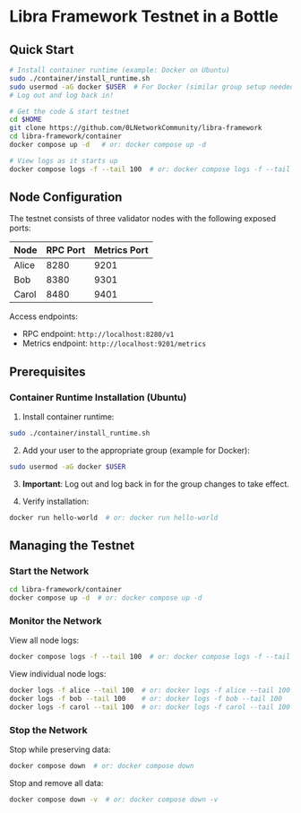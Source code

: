 # Libra Framework Testnet in a Bottle

## Quick Start

```bash
# Install container runtime (example: Docker on Ubuntu)
sudo ./container/install_runtime.sh
sudo usermod -aG docker $USER  # For Docker (similar group setup needed for other runtimes)
# Log out and log back in!

# Get the code & start testnet
cd $HOME
git clone https://github.com/0LNetworkCommunity/libra-framework
cd libra-framework/container
docker compose up -d   # or: docker compose up -d

# View logs as it starts up
docker compose logs -f --tail 100  # or: docker compose logs -f --tail 100
```

## Node Configuration

The testnet consists of three validator nodes with the following exposed ports:

| Node    | RPC Port | Metrics Port |
|---------|----------|--------------|
| Alice   | 8280     | 9201         |
| Bob     | 8380     | 9301         |
| Carol   | 8480     | 9401         |

Access endpoints:
- RPC endpoint: `http://localhost:8280/v1`
- Metrics endpoint: `http://localhost:9201/metrics`

## Prerequisites

### Container Runtime Installation (Ubuntu)

1. Install container runtime:
```bash
sudo ./container/install_runtime.sh
```

2. Add your user to the appropriate group (example for Docker):
```bash
sudo usermod -aG docker $USER
```

3. **Important**: Log out and log back in for the group changes to take effect.

4. Verify installation:
```bash
docker run hello-world  # or: docker run hello-world
```

## Managing the Testnet

### Start the Network
```bash
cd libra-framework/container
docker compose up -d  # or: docker compose up -d
```

### Monitor the Network

View all node logs:
```bash
docker compose logs -f --tail 100  # or: docker compose logs -f --tail 100
```

View individual node logs:
```bash
docker logs -f alice --tail 100  # or: docker logs -f alice --tail 100
docker logs -f bob --tail 100    # or: docker logs -f bob --tail 100
docker logs -f carol --tail 100  # or: docker logs -f carol --tail 100
```

### Stop the Network

Stop while preserving data:
```bash
docker compose down  # or: docker compose down
```

Stop and remove all data:
```bash
docker compose down -v  # or: docker compose down -v
```
